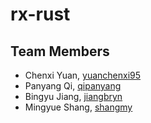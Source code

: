# rx-rust
## Team Members
- Chenxi Yuan, [yuanchenxi95](https://github.com/yuanchenxi95)
- Panyang Qi, [qipanyang](https://github.com/qipanyang)
- Bingyu Jiang, [jiangbryn](https://github.com/jiangbryn)
- Mingyue Shang, [shangmy](https://github.com/shangmy)
